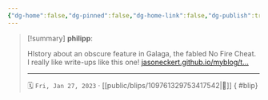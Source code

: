```yaml
---
{"dg-home":false,"dg-pinned":false,"dg-home-link":false,"dg-publish":true,"type":"blip","disabled rules":["yaml-title","yaml-title-alias","file-name-heading"],"title":"philipp on mastodon @ 2023-01-27","created-date":"2023-01-27T13:09:37","id":109761329753417540,"updated-date":"2025-05-02T08:50:43","dg-path":"blips/109761329753417542.md","permalink":"/blips/109761329753417542/","dgPassFrontmatter":true,"created":"2023-01-27T13:09:37","updated":"2025-05-02T08:50:43"}
---
```


> [!summary] **philipp**:
>
> HIstory about an obscure feature in Galaga, the fabled No Fire Cheat. I really like write-ups like this one! [jasoneckert.github.io/myblog/t…](https://jasoneckert.github.io/myblog/the-galaga-no-fire-cheat-mystery/)
> - - -
>
> 🗓️ `Fri, Jan 27, 2023` · [[public/blips/109761329753417542\|🔗]]
{ #blip}

